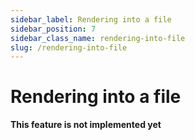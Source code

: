 ```yaml
---
sidebar_label: Rendering into a file
sidebar_position: 7
sidebar_class_name: rendering-into-file
slug: /rendering-into-file
---
```


# Rendering into a file

**This feature is not implemented yet**

